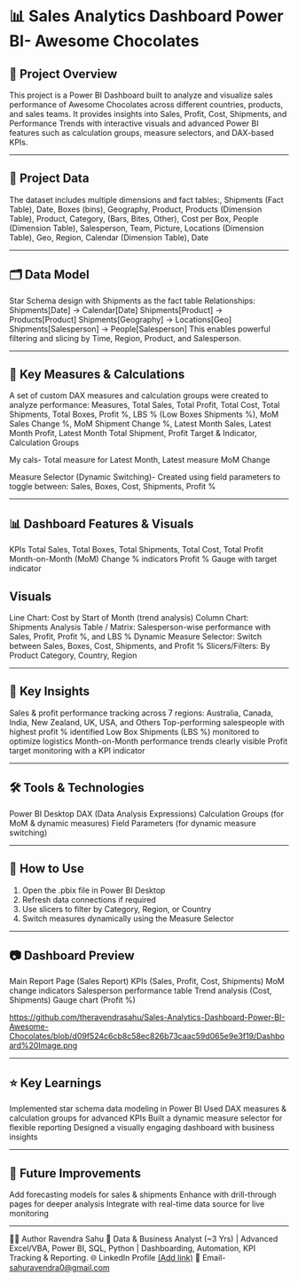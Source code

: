 # 📊 Sales Analytics Dashboard Power BI- Awesome Chocolates 

## 🚀 Project Overview

This project is a Power BI Dashboard built to analyze and visualize sales performance of Awesome Chocolates across different countries, products, and sales teams.
It provides insights into Sales, Profit, Cost, Shipments, and Performance Trends with interactive visuals and advanced Power BI features such as calculation groups, measure selectors, and DAX-based KPIs.

---

## 📂 Project Data

The dataset includes multiple dimensions and fact tables:, Shipments (Fact Table), Date, Boxes (bins), Geography, Product, Products (Dimension Table), Product, Category, (Bars, Bites, Other), Cost per Box, People (Dimension Table), Salesperson, Team, Picture, Locations (Dimension Table), Geo, Region, Calendar (Dimension Table), Date

---

## 🗂 Data Model

Star Schema design with Shipments as the fact table
Relationships:
Shipments[Date] → Calendar[Date]
Shipments[Product] → Products[Product]
Shipments[Geography] → Locations[Geo]
Shipments[Salesperson] → People[Salesperson]
This enables powerful filtering and slicing by Time, Region, Product, and Salesperson.

---

## 📐 Key Measures & Calculations

A set of custom DAX measures and calculation groups were created to analyze performance:
Measures, Total Sales, Total Profit, Total Cost, Total Shipments, Total Boxes, Profit %, LBS % (Low Boxes Shipments %), MoM Sales Change %, MoM Shipment Change %, Latest Month Sales, Latest Month Profit, Latest Month Total Shipment, Profit Target & Indicator, Calculation Groups

My cals- Total measure for Latest Month, Latest measure MoM Change

Measure Selector (Dynamic Switching)- Created using field parameters to toggle between: Sales, Boxes, Cost, Shipments, Profit %

---

## 📊 Dashboard Features & Visuals

KPIs
Total Sales, Total Boxes, Total Shipments, Total Cost, Total Profit
Month-on-Month (MoM) Change % indicators
Profit % Gauge with target indicator

## Visuals
Line Chart: Cost by Start of Month (trend analysis)
Column Chart: Shipments Analysis
Table / Matrix: Salesperson-wise performance with Sales, Profit, Profit %, and LBS %
Dynamic Measure Selector: Switch between Sales, Boxes, Cost, Shipments, and Profit %
Slicers/Filters: By Product Category, Country, Region

---

## 🎯 Key Insights
Sales & profit performance tracking across 7 regions: Australia, Canada, India, New Zealand, UK, USA, and Others
Top-performing salespeople with highest profit % identified
Low Box Shipments (LBS %) monitored to optimize logistics
Month-on-Month performance trends clearly visible
Profit target monitoring with a KPI indicator

---

## 🛠 Tools & Technologies
Power BI Desktop
DAX (Data Analysis Expressions)
Calculation Groups (for MoM & dynamic measures)
Field Parameters (for dynamic measure switching)

---

## 📌 How to Use
1. Open the .pbix file in Power BI Desktop
2. Refresh data connections if required
3. Use slicers to filter by Category, Region, or Country
4. Switch measures dynamically using the Measure Selector

---

## 📷 Dashboard Preview
Main Report Page (Sales Report)
KPIs (Sales, Profit, Cost, Shipments)
MoM change indicators
Salesperson performance table
Trend analysis (Cost, Shipments)
Gauge chart (Profit %)

https://github.com/theravendrasahu/Sales-Analytics-Dashboard-Power-BI-Awesome-Chocolates/blob/d09f524c6cb8c58ec826b73caac59d065e9e3f19/Dashboard%20Image.png

---

## ⭐ Key Learnings
Implemented star schema data modeling in Power BI
Used DAX measures & calculation groups for advanced KPIs
Built a dynamic measure selector for flexible reporting
Designed a visually engaging dashboard with business insights

---

## 📌 Future Improvements
Add forecasting models for sales & shipments
Enhance with drill-through pages for deeper analysis
Integrate with real-time data source for live monitoring

---

👨‍💻 Author
Ravendra Sahu
💼 Data & Business Analyst (~3 Yrs) | Advanced Excel/VBA, Power BI, SQL, Python | Dashboarding, Automation, KPI Tracking & Reporting.
🌐 LinkedIn Profile [(Add link)](https://www.linkedin.com/in/theravendrasahu/)
📧 Email- sahuravendra0@gmail.com
